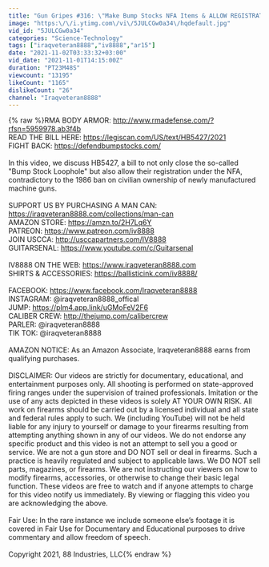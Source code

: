 ```yaml
---
title: "Gun Gripes #316: \"Make Bump Stocks NFA Items & ALLOW REGISTRATION??? HB 5427\""
image: "https:\/\/i.ytimg.com\/vi\/5JULCGw0a34\/hqdefault.jpg"
vid_id: "5JULCGw0a34"
categories: "Science-Technology"
tags: ["iraqveteran8888","iv8888","ar15"]
date: "2021-11-02T03:33:32+03:00"
vid_date: "2021-11-01T14:15:00Z"
duration: "PT23M48S"
viewcount: "13195"
likeCount: "1165"
dislikeCount: "26"
channel: "Iraqveteran8888"
---
```

{% raw %}RMA BODY ARMOR: <a rel="nofollow" target="blank" href="http://www.rmadefense.com/?rfsn=5959978.ab3f4b">http://www.rmadefense.com/?rfsn=5959978.ab3f4b</a><br />READ THE BILL HERE: <a rel="nofollow" target="blank" href="https://legiscan.com/US/text/HB5427/2021">https://legiscan.com/US/text/HB5427/2021</a><br />FIGHT BACK: <a rel="nofollow" target="blank" href="https://defendbumpstocks.com/">https://defendbumpstocks.com/</a><br /><br />In this video, we discuss HB5427, a bill to not only close the so-called &quot;Bump Stock Loophole&quot; but also allow their registration under the NFA, contradictory to the 1986 ban on civilian ownership of newly manufactured machine guns.<br /><br />SUPPORT US BY PURCHASING A MAN CAN: <a rel="nofollow" target="blank" href="https://iraqveteran8888.com/collections/man-can">https://iraqveteran8888.com/collections/man-can</a><br />AMAZON STORE: <a rel="nofollow" target="blank" href="https://amzn.to/2H7Lq6Y">https://amzn.to/2H7Lq6Y</a><br />PATREON: <a rel="nofollow" target="blank" href="https://www.patreon.com/iv8888">https://www.patreon.com/iv8888</a><br />JOIN USCCA: <a rel="nofollow" target="blank" href="http://usccapartners.com/IV8888">http://usccapartners.com/IV8888</a><br />GUITARSENAL: <a rel="nofollow" target="blank" href="https://www.youtube.com/c/Guitarsenal">https://www.youtube.com/c/Guitarsenal</a><br /><br />IV8888 ON THE WEB: <a rel="nofollow" target="blank" href="https://www.iraqveteran8888.com">https://www.iraqveteran8888.com</a><br />SHIRTS &amp; ACCESSORIES: <a rel="nofollow" target="blank" href="https://ballisticink.com/iv8888/">https://ballisticink.com/iv8888/</a><br /><br />FACEBOOK: <a rel="nofollow" target="blank" href="https://www.facebook.com/Iraqveteran8888">https://www.facebook.com/Iraqveteran8888</a><br />INSTAGRAM: @iraqveteran8888_offical<br />JUMP: <a rel="nofollow" target="blank" href="https://plm4.app.link/uGMoFeV2F6">https://plm4.app.link/uGMoFeV2F6</a> <br />CALIBER CREW: <a rel="nofollow" target="blank" href="http://thejump.com/calibercrew">http://thejump.com/calibercrew</a> <br />PARLER: @iraqveteran8888<br />TIK TOK: @iraqveteran8888<br /><br />AMAZON NOTICE: As an Amazon Associate, Iraqveteran8888 earns from qualifying purchases.<br /><br />DISCLAIMER: Our videos are strictly for documentary, educational, and entertainment purposes only. All shooting is performed on state-approved firing ranges under the supervision of trained professionals. Imitation or the use of any acts depicted in these videos is solely AT YOUR OWN RISK. All work on firearms should be carried out by a licensed individual and all state and federal rules apply to such.  We (including YouTube) will not be held liable for any injury to yourself or damage to your firearms resulting from attempting anything shown in any of our videos. We do not endorse any specific product and this video is not an attempt to sell you a good or service. We are not a gun store and DO NOT sell or deal in firearms. Such a practice is heavily regulated and subject to applicable laws. We DO NOT sell parts, magazines, or firearms. We are not instructing our viewers on how to modify firearms, accessories, or otherwise to change their basic legal function. These videos are free to watch and if anyone attempts to charge for this video notify us immediately. By viewing or flagging this video you are acknowledging the above.<br /><br />Fair Use: In the rare instance we include someone else’s footage it is covered in Fair Use for Documentary and Educational purposes to drive commentary and allow freedom of speech.<br /><br />Copyright 2021, 88 Industries, LLC{% endraw %}
